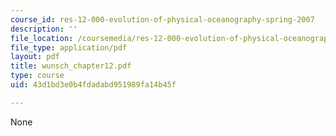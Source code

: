 ```yaml
---
course_id: res-12-000-evolution-of-physical-oceanography-spring-2007
description: ''
file_location: /coursemedia/res-12-000-evolution-of-physical-oceanography-spring-2007/43d1bd3e0b4fdadabd951989fa14b45f_wunsch_chapter12.pdf
file_type: application/pdf
layout: pdf
title: wunsch_chapter12.pdf
type: course
uid: 43d1bd3e0b4fdadabd951989fa14b45f

---
```

None